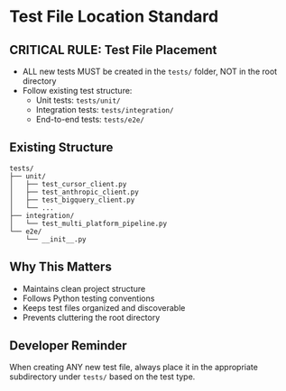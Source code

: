 # Test File Location Standard

## CRITICAL RULE: Test File Placement
- ALL new tests MUST be created in the `tests/` folder, NOT in the root directory
- Follow existing test structure:
  - Unit tests: `tests/unit/`
  - Integration tests: `tests/integration/`
  - End-to-end tests: `tests/e2e/`

## Existing Structure
```
tests/
├── unit/
│   ├── test_cursor_client.py
│   ├── test_anthropic_client.py
│   ├── test_bigquery_client.py
│   └── ...
├── integration/
│   └── test_multi_platform_pipeline.py
└── e2e/
    └── __init__.py
```

## Why This Matters
- Maintains clean project structure
- Follows Python testing conventions
- Keeps test files organized and discoverable
- Prevents cluttering the root directory

## Developer Reminder
When creating ANY new test file, always place it in the appropriate subdirectory under `tests/` based on the test type.